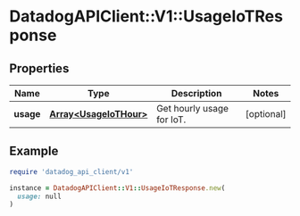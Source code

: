 # DatadogAPIClient::V1::UsageIoTResponse

## Properties

| Name | Type | Description | Notes |
| ---- | ---- | ----------- | ----- |
| **usage** | [**Array&lt;UsageIoTHour&gt;**](UsageIoTHour.md) | Get hourly usage for IoT. | [optional] |

## Example

```ruby
require 'datadog_api_client/v1'

instance = DatadogAPIClient::V1::UsageIoTResponse.new(
  usage: null
)
```

